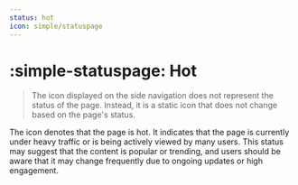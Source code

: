 ```yaml
---
status: hot
icon: simple/statuspage
---
```


# :simple-statuspage: Hot

> The icon displayed on the side navigation does not represent the status of the page. Instead, it is a static icon that does not change based on the page's status.

<span class="md-ellipsis"> The icon <span class="md-status md-status--hot" title="Page under construction"> </span> </span> denotes that the page is hot. It indicates that the page is currently under heavy traffic or is being actively viewed by many users. This status may suggest that the content is popular or trending, and users should be aware that it may change frequently due to ongoing updates or high engagement.
